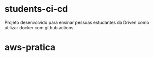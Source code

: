 # students-ci-cd

Projeto desenvolvido para ensinar pessoas estudantes da Driven como utilizar docker com github actions.
# aws-pratica
